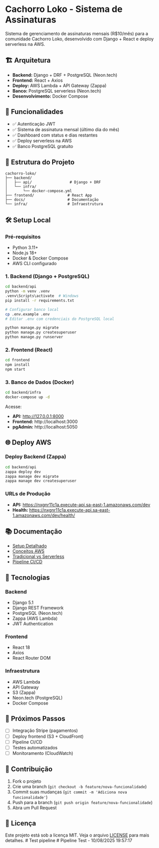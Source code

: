 # Cachorro Loko - Sistema de Assinaturas

Sistema de gerenciamento de assinaturas mensais (R$10/mês) para a comunidade Cachorro Loko, desenvolvido com Django + React e deploy serverless na AWS.

## 🏗️ Arquitetura

- **Backend:** Django + DRF + PostgreSQL (Neon.tech)
- **Frontend:** React + Axios
- **Deploy:** AWS Lambda + API Gateway (Zappa)
- **Banco:** PostgreSQL serverless (Neon.tech)
- **Desenvolvimento:** Docker Compose

## 🚀 Funcionalidades

- ✅ Autenticação JWT
- ✅ Sistema de assinatura mensal (último dia do mês)
- ✅ Dashboard com status e dias restantes
- ✅ Deploy serverless na AWS
- ✅ Banco PostgreSQL gratuito

## 📁 Estrutura do Projeto

```
cachorro-loko/
├── backend/
│   ├── api/                 # Django + DRF
│   └── infra/
│       └── docker-compose.yml
├── frontend/               # React App
├── docs/                   # Documentação
└── infra/                  # Infraestrutura
```

## 🛠️ Setup Local

### Pré-requisitos

- Python 3.11+
- Node.js 18+
- Docker & Docker Compose
- AWS CLI configurado

### 1. Backend (Django + PostgreSQL)

```bash
cd backend/api
python -m venv .venv
.venv\Scripts\activate  # Windows
pip install -r requirements.txt

# Configurar banco local
cp .env.example .env
# Editar .env com credenciais do PostgreSQL local

python manage.py migrate
python manage.py createsuperuser
python manage.py runserver
```

### 2. Frontend (React)

```bash
cd frontend
npm install
npm start
```

### 3. Banco de Dados (Docker)

```bash
cd backend/infra
docker-compose up -d
```

Acesse:

- **API:** http://127.0.0.1:8000
- **Frontend:** http://localhost:3000
- **pgAdmin:** http://localhost:5050

## 🌐 Deploy AWS

### Deploy Backend (Zappa)

```bash
cd backend/api
zappa deploy dev
zappa manage dev migrate
zappa manage dev createsuperuser
```

### URLs de Produção

- **API:** https://nxgnr11c1a.execute-api.sa-east-1.amazonaws.com/dev
- **Health:** https://nxgnr11c1a.execute-api.sa-east-1.amazonaws.com/dev/health/

## 📚 Documentação

- [Setup Detalhado](docs/setup.md)
- [Conceitos AWS](docs/aws-concepts.md)
- [Tradicional vs Serverless](docs/traditional-vs-serverless.md)
- [Pipeline CI/CD](docs/cicd-pipeline.md)

## 🔧 Tecnologias

### Backend

- Django 5.1
- Django REST Framework
- PostgreSQL (Neon.tech)
- Zappa (AWS Lambda)
- JWT Authentication

### Frontend

- React 18
- Axios
- React Router DOM

### Infraestrutura

- AWS Lambda
- API Gateway
- S3 (Zappa)
- Neon.tech (PostgreSQL)
- Docker Compose

## 📝 Próximos Passos

- [ ] Integração Stripe (pagamentos)
- [ ] Deploy frontend (S3 + CloudFront)
- [ ] Pipeline CI/CD
- [ ] Testes automatizados
- [ ] Monitoramento (CloudWatch)

## 🤝 Contribuição

1. Fork o projeto
2. Crie uma branch (`git checkout -b feature/nova-funcionalidade`)
3. Commit suas mudanças (`git commit -m 'Adiciona nova funcionalidade'`)
4. Push para a branch (`git push origin feature/nova-funcionalidade`)
5. Abra um Pull Request

## 📄 Licença

Este projeto está sob a licença MIT. Veja o arquivo [LICENSE](LICENSE) para mais detalhes.
#   T e s t   p i p e l i n e  
 #   P i p e l i n e   T e s t   -   1 0 / 0 8 / 2 0 2 5   1 9 : 5 7 : 1 7  
 
